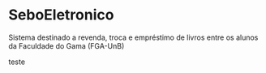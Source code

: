 ﻿SeboEletronico
==============

Sistema destinado a revenda, troca e empréstimo de livros entre os alunos da Faculdade do Gama (FGA-UnB)













































































































teste